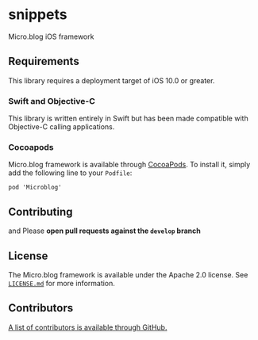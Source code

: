 # snippets
Micro.blog iOS framework

## Requirements

This library requires a deployment target of iOS 10.0 or greater.

### Swift and Objective-C
This library is written entirely in Swift but has been made compatible with Objective-C calling applications. 

### Cocoapods

Micro.blog framework is available through [CocoaPods](http://cocoapods.org). To install it, simply add the following line to your `Podfile`:

```
pod 'Microblog'
```

## Contributing
and
Please **open pull requests against the `develop` branch**

## License

The Micro.blog framework is available under the Apache 2.0 license. See [`LICENSE.md`](https://github.com/microdotblog/snippets/blob/develop/LICENSE.md) for more information.

## Contributors

[A list of contributors is available through GitHub.](https://github.com/microdotblog/snippets/graphs/contributors)
